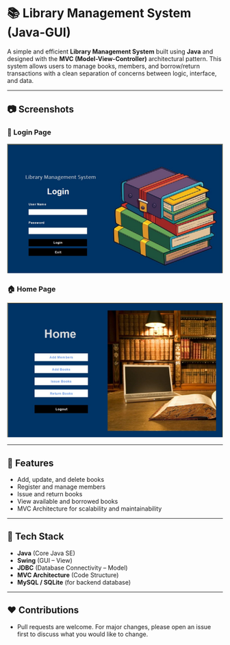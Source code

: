 # 📚 Library Management System (Java-GUI)

A simple and efficient **Library Management System** built using **Java** and designed with the **MVC (Model-View-Controller)** architectural pattern. This system allows users to manage books, members, and borrow/return transactions with a clean separation of concerns between logic, interface, and data.

---

## 📷 Screenshots

### 🔐 Login Page
![Login Page](./screenshots/login.jpeg)

### 🏠 Home Page
![Home Page](./screenshots/home.jpeg)

---

## 🚀 Features

- Add, update, and delete books
- Register and manage members
- Issue and return books
- View available and borrowed books
- MVC Architecture for scalability and maintainability

---

## 🧱 Tech Stack

- **Java** (Core Java SE)
- **Swing** (GUI – View)
- **JDBC** (Database Connectivity – Model)
- **MVC Architecture** (Code Structure)
- **MySQL / SQLite** (for backend database)

---

## ❤️ Contributions

- Pull requests are welcome. For major changes, please open an issue first to discuss what you would like to change.
